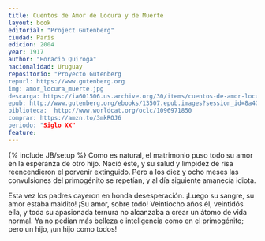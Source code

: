```yaml
---
title: Cuentos de Amor de Locura y de Muerte
layout: book
editorial: "Project Gutenberg"
ciudad: París
edicion: 2004
year: 1917
author: "Horacio Quiroga"
nacionalidad: Uruguay
repositorio: "Proyecto Gutenberg
repurl: https://www.gutenberg.org
img: amor_locura_muerte.jpg
descarga: https://ia601506.us.archive.org/30/items/cuentos-de-amor-locura-y-muerte-horacio-quiroga/Cuentos-de-amor_-locura-y-muerte-Horacio-Quiroga.pdf
epub: http://www.gutenberg.org/ebooks/13507.epub.images?session_id=8a4024cf856ba29732eb76440e3b05adf4b05442
biblioteca:  http://www.worldcat.org/oclc/1096971850
comprar: https://amzn.to/3mkROJ6
periodo: "Siglo XX"
feature: 
---
```

{% include JB/setup %}
Como es natural, el matrimonio puso todo su amor en la esperanza de otro hijo. Nació éste, y su salud y limpidez de risa reencendieron el porvenir extinguido. Pero a los diez y ocho meses las convulsiones del primogénito se repetían, y al día siguiente amanecía idiota.
 
Esta vez los padres cayeron en honda desesperación. ¡Luego su sangre, su amor estaba maldito! ¡Su amor, sobre todo! Veintiocho años él, veintidós ella, y toda su apasionada ternura no alcanzaba a crear un átomo de vida normal. Ya no pedían más belleza e inteligencia como en el primogénito; pero un hijo, ¡un hijo como todos!

